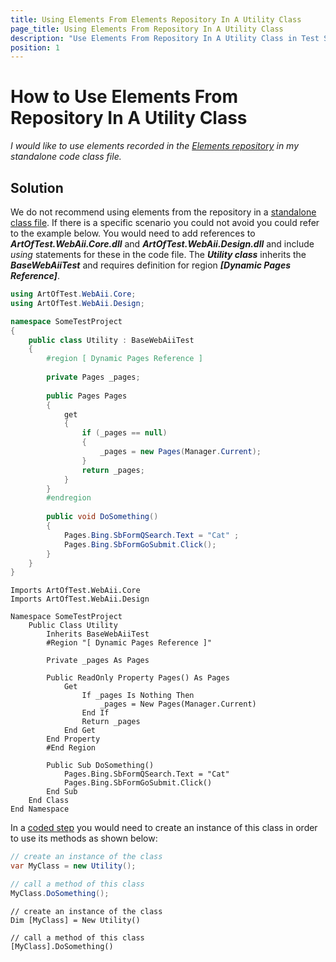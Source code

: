 ```yaml
---
title: Using Elements From Elements Repository In A Utility Class
page_title: Using Elements From Repository In A Utility Class
description: "Use Elements From Repository In A Utility Class in Test Studio code file."
position: 1
---
```

# How to Use Elements From Repository In A Utility Class

*I would like to use elements recorded in the <a href="/knowledge-base/project-configuration-kb/element-repository" target="_blank">Elements repository</a> in my standalone code class file.*

## Solution

We do not recommend using elements from the repository in a <a href="/features/coded-steps/standalone-code-file" target="_blank">standalone class file</a>. If there is a specific scenario you could not avoid you could refer to the example below. You would need to add references to ***ArtOfTest.WebAii.Core.dll*** and ***ArtOfTest.WebAii.Design.dll*** and include *using* statements for these in the code file. The ***Utility class*** inherits the ***BaseWebAiiTest*** and requires definition for region ***[Dynamic Pages Reference]***.

```C#
using ArtOfTest.WebAii.Core;
using ArtOfTest.WebAii.Design;

namespace SomeTestProject
{
    public class Utility : BaseWebAiiTest 
    {
        #region [ Dynamic Pages Reference ]
        
        private Pages _pages;
 
        public Pages Pages
        {
            get
            {
                if (_pages == null)
                {
                    _pages = new Pages(Manager.Current);
                }
                return _pages;
            }
        }
        #endregion
        
        public void DoSomething()
        {
            Pages.Bing.SbFormQSearch.Text = "Cat" ;
            Pages.Bing.SbFormGoSubmit.Click();
        }
    }
}
```
```VB
Imports ArtOfTest.WebAii.Core
Imports ArtOfTest.WebAii.Design

Namespace SomeTestProject
	Public Class Utility
		Inherits BaseWebAiiTest
		#Region "[ Dynamic Pages Reference ]"

		Private _pages As Pages

		Public ReadOnly Property Pages() As Pages
			Get
				If _pages Is Nothing Then
					_pages = New Pages(Manager.Current)
				End If
				Return _pages
			End Get
		End Property
		#End Region

		Public Sub DoSomething()
			Pages.Bing.SbFormQSearch.Text = "Cat"
			Pages.Bing.SbFormGoSubmit.Click()
		End Sub
	End Class
End Namespace

```

In a <a href="/features/custom-steps/script-step" target="_blank">coded step</a> you would need to create an instance of this class in order to use its methods as shown below:

```C#
// create an instance of the class
var MyClass = new Utility();

// call a method of this class
MyClass.DoSomething();
```
```VB
// create an instance of the class
Dim [MyClass] = New Utility()

// call a method of this class
[MyClass].DoSomething()
```
